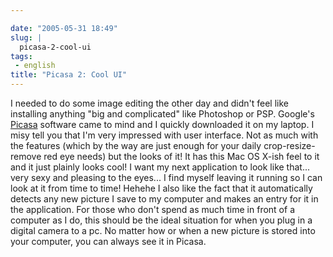 ```yaml
---

date: "2005-05-31 18:49"
slug: |
  picasa-2-cool-ui
tags:
 - english
title: "Picasa 2: Cool UI"
---
```


I needed to do some image editing the other day and didn't feel like
installing anything "big and complicated" like Photoshop or PSP.
Google's [Picasa](http://www.picasa.com/) software came to mind and I
quickly downloaded it on my laptop. I misy tell you that I'm very
impressed with user interface. Not as much with the features (which by
the way are just enough for your daily crop-resize-remove red eye needs)
but the looks of it! It has this Mac OS X-ish feel to it and it just
plainly looks cool! I want my next application to look like that... very
sexy and pleasing to the eyes... I find myself leaving it running so I
can look at it from time to time! Hehehe I also like the fact that it
automatically detects any new picture I save to my computer and makes an
entry for it in the application. For those who don't spend as much time
in front of a computer as I do, this should be the ideal situation for
when you plug in a digital camera to a pc. No matter how or when a new
picture is stored into your computer, you can always see it in Picasa.
